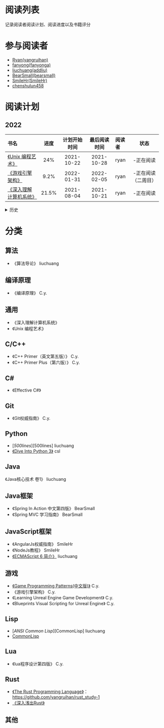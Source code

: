# 阅读列表

记录阅读者阅读计划、阅读进度以及书籍评分

# 参与阅读者

- [Ryan(yangruihan)](https://github.com/yangruihan)
- [fanyong(fanyonga)](https://github.com/fanyonga)
- [liuchuang(addliu)](https://github.com/addliu)
- [BearSmall(bearsmall)](https://github.com/bearsmall)
- [SmileHr(SmileHr)](https://github.com/SmileHr)
- [chenshulun458](https://github.com/chenshulun458)

# 阅读计划

## 2022


| 书名 | 进度 | 计划开始时间 | 最后阅读时间 | 阅读者 | 状态 |
| :- | :-: | :-: | :-: | :- | :-: |
| [《Unix 编程艺术》](https://book.douban.com/subject/1467587/) | 24% | 2021-10-22 | 2021-10-28 | ryan | -正在阅读 |
| [《游戏引擎架构》](https://www.amazon.cn/dp/B00HY8SIX2/ref=sr_1_1?ie=UTF8&qid=1545199235&sr=8-1&keywords=%E6%B8%B8%E6%88%8F%E5%BC%95%E6%93%8E%E6%9E%B6%E6%9E%84) | 9.2% | 2022-01-31 | 2022-02-05 | ryan | -正在阅读（二周目） |
| [《深入理解计算机系统》](https://book.douban.com/subject/26912767/) | 21.5% | 2021-08-04 | 2021-10-21 | ryan | -正在阅读 |


<details>
  <summary>历史</summary>


## 2021


| 书名 | 进度 | 计划开始时间 | 最后阅读时间 | 阅读者 | 状态 |
| :- | :-: | :-: | :-: | :- | :-: |
| [《Unix 编程艺术》](https://book.douban.com/subject/1467587/) | 24% | 2021-10-22 | 2021-10-28 | ryan | -正在阅读 |
| [《游戏引擎架构》](https://www.amazon.cn/dp/B00HY8SIX2/ref=sr_1_1?ie=UTF8&qid=1545199235&sr=8-1&keywords=%E6%B8%B8%E6%88%8F%E5%BC%95%E6%93%8E%E6%9E%B6%E6%9E%84) | 9.2% | 2022-01-31 | 2022-02-05 | ryan | -正在阅读（二周目） |
| [《The Rust Programming Language》](https://doc.rust-lang.org/stable/book/) | 100% | 2021-09-10 | 2021-10-15 | ryan | √完成阅读 |
| [《深入浅出Rust》](https://www.amazon.cn/dp/B07GSRFG28) | 100% | 2021-11-28 | 2022-01-29 | ryan | √完成阅读 |
| [《深入理解计算机系统》](https://book.douban.com/subject/26912767/) | 21.5% | 2021-08-04 | 2021-10-21 | ryan | -正在阅读 |
| [《Effective C#》](https://www.amazon.cn/dp/B07D5952BF/ref=sr_1_1?ie=UTF8&qid=1545199348&sr=8-1&keywords=Effective+C%23) | 25% | 2018-07-02 | 2021-03-05 | ryan | -正在阅读 |
| [《Dive Into Python 3》](https://diveintopython3.problemsolving.io/) | 0.1% | 2021-08-06 | 2021-08-06 | csl | -正在阅读 |
| 《Java核心技术 卷1》 | 100% | 2021-10-25 | 2021-12-17 | liuchuang | √完成阅读 |


## 2017-2020


| 书名 | 进度 | 计划开始时间 | 最后阅读时间 | 阅读者 | 状态 |
| :- | :-: | :-: | :-: | :- | :-: |
| [《Git权威指南》](https://www.amazon.cn/dp/B009WMC3QQ/ref=sr_1_1?ie=UTF8&qid=1545199166&sr=8-1&keywords=git%E6%9D%83%E5%A8%81%E6%8C%87%E5%8D%97) | 62% | 2017-1-10 | 2017-2-14 | C.y. | √结束阅读 |
| [《C++ Primer（英文第五版）》](https://www.amazon.cn/dp/B00ESUIL0O/ref=sr_1_1?ie=UTF8&qid=1545199207&sr=8-1&keywords=c+primer) | 100.0% | 2017-1-19 | 2017-4-20 | C.y. | √结束阅读 |
| [《Game Programming Patterns》](http://gpp.tkchu.me/) | 100.0% | 2017-7-24 | 2017-8-24 | C.y. | √完成阅读 |
| [《游戏引擎架构》](https://www.amazon.cn/dp/B00HY8SIX2/ref=sr_1_1?ie=UTF8&qid=1545199235&sr=8-1&keywords=%E6%B8%B8%E6%88%8F%E5%BC%95%E6%93%8E%E6%9E%B6%E6%9E%84) | 100.0% | 2017-8-24 | 2018-9-19 | C.y. | √完成阅读 |
| [《Real-Time Rendering 3rd Edition》](https://www.amazon.cn/dp/B007COYODQ/ref=sr_1_fkmr1_1?ie=UTF8&qid=1545199263&sr=8-1-fkmr1&keywords=Real-Time+Rendering+3rd+Edition) | 13% | 2018-10-11 | 2018-11-27 | C.y. | *正在阅读 |
| [《craftinginterpreters》](http://craftinginterpreters.com/) | 100.0% | 2018-11-24 | 2018-12-16 | C.y. | √结束阅读 |
| [《自己动手写编译器》](http://pandolia.net/tinyc/index.html) | 100.0% | 2018-12-17 | 2018-12-19 | C.y. | √完成阅读 |
| [《编译原理（第二版》](https://www.amazon.cn/dp/B001NGO85I/ref=sr_1_1?ie=UTF8&qid=1545310962&sr=8-1&keywords=%E7%BC%96%E8%AF%91%E5%8E%9F%E7%90%86) | 13.2% | 2018-12-19 | 2019-01-15 | C.y. | *正在阅读 |
| [《垃圾回收的算法与实现》](https://book.douban.com/subject/26821357/) | 53.32% | 2019-5-22 | 2019-06-04 | C.y. | *正在阅读 |
| [《计算机程序的构造和解释（第2版）》](https://www.amazon.cn/dp/B0011AP7RY/ref=sr_1_1?ie=UTF8&qid=1545199292&sr=8-1&keywords=%E8%AE%A1%E7%AE%97%E6%9C%BA%E7%A8%8B%E5%BA%8F%E7%9A%84%E6%9E%84%E9%80%A0%E5%92%8C%E8%A7%A3%E9%87%8A) | 4% | 2017-11-25 | 2017-11-26 | C.y. | -暂停阅读 |
| [《C++ Primer Plus（第六版）》](https://www.amazon.cn/dp/B008A4XZRI/ref=sr_1_1?ie=UTF8&qid=1545199313&sr=8-1&keywords=C%2B%2B+Primer+Plus%EF%BC%88%E7%AC%AC%E5%85%AD%E7%89%88%EF%BC%89) | 100.0% | 2018-06-10 | 2018-06-29 | C.y. | √完成阅读 |
| [《Learning Unreal Engine Game Development》](https://www.amazon.cn/dp/B01956B5PS/ref=sr_1_1?ie=UTF8&qid=1545199383&sr=8-1&keywords=Learning+Unreal+Engine+Game+Development) | 100.0% | 2018-06-30 | 2018-07-10 | C.y. | √完成阅读 |
| [《Blueprints Visual Scripting for Unreal Engine》](https://www.amazon.cn/dp/B00YSILVNA/ref=sr_1_2?ie=UTF8&qid=1545199401&sr=8-2&keywords=Blueprints+Visual+Scripting+for+Unreal+Engine) | 100.0% | 2018-7-11 | 2018-7-15 | C.y. | √完成阅读 |
| [《游戏设计的236个技巧》](https://www.amazon.cn/dp/B017SDUYB6/ref=sr_1_1?ie=UTF8&qid=1545199335&sr=8-1&keywords=%E6%B8%B8%E6%88%8F%E8%AE%BE%E8%AE%A1%E7%9A%84236%E4%B8%AA%E6%8A%80%E5%B7%A7) | 25% | 2018-7-14 | 2018-8-3 | C.y. | *暂停阅读 |
| 《lua程序设计第四版》 | 100% | 2020-07-10 | 2020-07-18 | C.y. | √完成阅读 |
| 《Clojure编程实战》 | 100% | 2020-07-24 | 2020-08-28 | C.y. | √完成阅读 |
| [Modern C++ Tutorial: C++11/14/17/20 On the Fly](https://github.com/changkun/modern-cpp-tutorial) | 100% | 2020-08-27 | 2021-01-05 | C.y. | √完成阅读 |
| 《算法导论》 | 42% | 2017-1-17 | 2017-2-26 | liuchuang | *暂停阅读 |
| [_500lines_][500lines] | 7% | 2017-1-10 | 2017-1-22 | liuchuang | *暂停阅读 |
| 《Spring In Action 中文第四版》 | 45% | 2017-1-12 | 2017-2-18 | BearSmall | 正在阅读 |
| 《王道机试指南》 | 85% | 2017-2-20 | 2017-3-24 | bearsmall | 正在阅读 |
| 《Spring MVC 学习指南》 | 100% | 2017-1-17 | 2017-1-24 | BearSmall | 阅读完毕 |
| 《白帽子讲Web安全》 | 70% | 2017-7-29 | 2017-9-21 | BearSmall | 正在阅读 |
| 《Git权威指南》 | 25% | 2017-2-19 | 2017-2-19 | fanyonga | 正在阅读 |
| 《阿里巴巴Java开发手册》 | 100% | 2017-2-17 | 2017-2-19 | fanyonga | 阅读完毕 |
| 《AngularJs权威指南》 | 30% | 2017-2-17 | 2017-2-27 | SmileHr | 正在阅读 |
| 《NodeJs教程》 | 50% | 2017-2-20 | 2017-2-21 | SmileHr | 正在阅读 |
| [_ANSI Common Lisp_][CommonLisp] | 18% | 2017-8-22 | 2017-08-23 | liuchuang | 正在阅读 |
| [《ECMAScript 6 简介》][ECMAScript6-intro] | 100% | 2018-04-16 | 2018-06-16 | liuchuang | √完成阅读 |

</details>

# 分类

## 算法

- 《算法导论》 liuchuang

## 编译原理

- 《编译原理》 C.y.

## 通用

- 《深入理解计算机系统》
- 《Unix 编程艺术》

## C/C++

- 《C++ Primer（英文第五版）》 C.y.
- 《C++ Primer Plus（第六版）》 C.y.

## C#

- 《Effective C#》

## Git

- 《Git权威指南》 C.y.

## Python

- [_500lines_][500lines] liuchuang
- [《Dive Into Python 3》][dp3] csl

## Java

《Java核心技术 卷1》 liuchuang

## Java框架

- 《Spring In Action 中文第四版》 BearSmall
- 《Spring MVC 学习指南》 BearSmall

## JavaScript框架

- 《AngularJs权威指南》 SmileHr
- 《NodeJs教程》 SmileHr
- [《ECMAScript 6 简介》][ECMAScript6-intro] liuchuang

## 游戏

- [《Game Programming Patterns(中文版)》](http://gpp.tkchu.me/) C.y.
- 《游戏引擎架构》 C.y.
- 《Learning Unreal Engine Game Development》 C.y.
- 《Blueprints Visual Scripting for Unreal Engine》 C.y.

## Lisp

- [_ANSI Common Lisp_][CommonLisp] liuchuang
- [CommonLisp](https://acl.readthedocs.io/en/latest/zhCN)

## Lua

- 《lua程序设计第四版》 C.y.

## Rust

- [《The Rust Programming Language》](https://doc.rust-lang.org/stable/book/)：https://github.com/yangruihan/rust_study-1
- [《深入浅出Rust》](https://www.amazon.cn/dp/B07GSRFG28)

## 其他

[ECMAScript6-intro]: http://es6.ruanyifeng.com/#docs/intro
[dp3]: https://diveintopython3.problemsolving.io/
